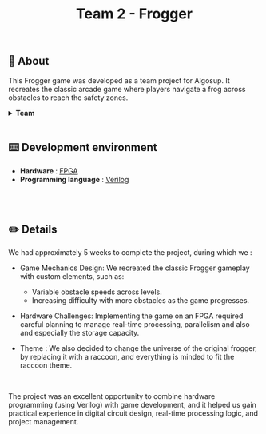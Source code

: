 <h1 style="text-align: center">Team 2 - Frogger</h1>
<br>

## 📖 About
This Frogger game was developed as a team project for Algosup. It recreates the classic arcade game where players navigate a frog across obstacles to reach the safety zones.

<details>
    <summary><b>Team</b></summary>

|                                                                                              | Name                | Role                | Links |           
|----------------------------------------------------------------------------------------------|---------------------|---------------------|-------------------------------------------------------------------------------------------------------------------------|
| <img src="https://ca.slack-edge.com/T07N4K3NA3Z-U07P7V3H7ME-g3ffdd245b21-512" width="120px"> | DESPEAUX Guillaume  | **Project Manager**     | [LinkedIn](https://www.linkedin.com/in/guillaume-despaux/)            \| [GitHub](https://github.com/GuillaumeDespaux)    |
| <img src="https://ca.slack-edge.com/T07N4K3NA3Z-U07NXSFUWN5-bf32653b7de6-192" width="120px"> | POLARD Vianney      | **Program Manager**     | [LinkedIn](https://www.linkedin.com/in/vianney-polard-44173a273/)     \| [GitHub](https://github.com/4tinley)             |
| <img src="https://ca.slack-edge.com/T07N4K3NA3Z-U07NK3NMANP-gea5dac389e4-192" width="120px"> | LEFIN Mattéo        | **Technical Leader**    | [LinkedIn](https://www.linkedin.com/in/matt%C3%A9o-lefin-380272293/)  \| [GitHub](https://github.com/Mattstar64)          |
| <img src="https://ca.slack-edge.com/T07N4K3NA3Z-U07NK6M6QKU-638f89f6b3fc-512" width="120px"> | CAILLEAU Habi       | **Software Engineer**   | [LinkedIn](https://www.linkedin.com/in/habi-cailleau-3b72b5293/)      \| [GitHub](https://github.com/habicll)             |
| <img src="https://ca.slack-edge.com/T07N4K3NA3Z-U07NK3N9ZRR-b41afb16698e-192" width="120px"> | BOPP Alexandre      | **Software Engineer**   | [LinkedIn](https://www.linkedin.com/in/alexandre-bopp-682a97250/)     \| [GitHub](https://github.com/Boppalex)            |
| <img src="https://ca.slack-edge.com/T07N4K3NA3Z-U07NK6MCR0A-g4cac1c20a04-192" width="120px"> | ADAM Enoal          | **Quality Insurance**   | [LinkedIn](https://www.linkedin.com/in/enoal-adam-02552932a/)         \| [GitHub](https://github.com/EnoGame29)           |
| <img src="https://ca.slack-edge.com/T07N4K3NA3Z-U07P80DRE1W-4c0061bbe725-192" width="120px"> | MEGNAN Lucas        | **Technical Writer**    | [LinkedIn](https://www.linkedin.com/in/lucas-megnan/)                 \| [GitHub](https://github.com/LucasMegnan)         |

</details>
<br>

## ⌨️ Development environment
- **Hardware** : [FPGA](./readmeExtentions/fpga.md)
- **Programming language** : [Verilog](./readmeExtentions/verilog.md)
<br>
<br>


## ✏️ Details
We had approximately 5 weeks to complete the project, during which we :

- Game Mechanics Design: We recreated the classic Frogger gameplay with custom elements, such as:

  - Variable obstacle speeds across levels.
  - Increasing difficulty with more obstacles as the game progresses.

- Hardware Challenges: Implementing the game on an FPGA required careful planning to manage real-time processing, parallelism and also and especially the storage capacity.

- Theme : We also decided to change the universe of the original frogger, by replacing it with a raccoon, and everything is minded to fit the raccoon theme. 
<br>

The project was an excellent opportunity to combine hardware programming (using Verilog) with game development, and it helped us gain practical experience in digital circuit design, real-time processing logic, and project management.
<br>
<br>
<br>
